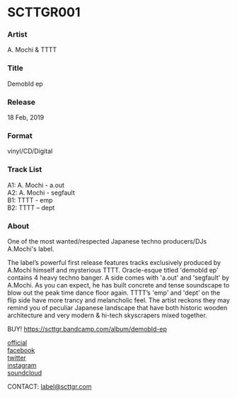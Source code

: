 # SCTTGR001

### Artist
A. Mochi & TTTT

### Title
Demobld ep

### Release
18 Feb, 2019

### Format
vinyl/CD/Digital

### Track List
A1: A. Mochi - a.out  
A2: A. Mochi - segfault  
B1: TTTT - emp  
B2: TTTT – dept  

### About 
One of the most wanted/respected Japanese techno producers/DJs A.Mochi's label.

The label’s powerful first release features tracks exclusively produced by A.Mochi himself and mysterious TTTT.
Oracle-esque titled 'demobld ep' contains 4 heavy techno banger. A side comes with 'a.out' and 'segfault' by A.Mochi. As you can expect, he has built concrete and tense soundscape to blow out the peak time dance floor again.
TTTT’s 'emp' and 'dept' on the flip side have more trancy and melancholic feel. The artist reckons they may remind you of peculiar Japanese landscape that have both historic wooden architecture and very modern & hi-tech skyscrapers mixed together.

BUY!
https://scttgr.bandcamp.com/album/demobld-ep


[official](https://scttgr.com/)  
[facebook](https://www.facebook.com/scttgr/)  
[twitter](https://twitter.com/scttgr)  
[instagram](https://www.instagram.com/scott_tiger_records/)  
[soundcloud](https://soundcloud.com/scttgr/)  

CONTACT: label@scttgr.com
